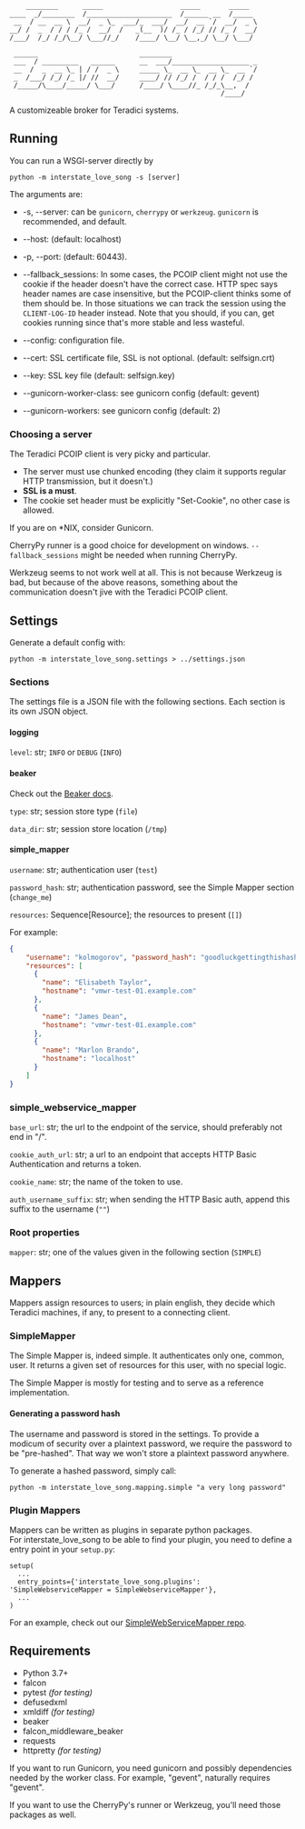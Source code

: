         ________      _____                   _____       _____      
    ____  _/________  /_____________________  /______ __  /_____ 
     __  / __  __ \  __/  _ \_  ___/_  ___/  __/  __ `/  __/  _ \
    __/ /  _  / / / /_ /  __/  /   _(__  )/ /_ / /_/ // /_ /  __/
    /___/  /_/ /_/\__/ \___//_/    /____/ \__/ \__,_/ \__/ \___/ 
                                                                 
     ______                         ________                     
     ___  / _________   ______      __  ___/___________________ _
     __  /  _  __ \_ | / /  _ \     _____ \_  __ \_  __ \_  __ `/
     _  /___/ /_/ /_ |/ //  __/     ____/ // /_/ /  / / /  /_/ / 
     /_____/\____/_____/ \___/      /____/ \____//_ /_/_\__,  / 
                                                        /____/

A customizeable broker for Teradici systems.

## Running

You can run a WSGI-server directly by

```shell script
python -m interstate_love_song -s [server]
```

The arguments are:

- -s, --server: can be `gunicorn`, `cherrypy` or `werkzeug`. `gunicorn` is recommended, and default. 

- --host: (default: localhost)
- -p, --port: (default: 60443).

- --fallback_sessions: In some cases, the PCOIP client might not use the cookie if the header doesn't have the correct case.
HTTP spec says header names are case insensitive, but the PCOIP-client thinks some of them should be. In those situations 
we can track the session using the `CLIENT-LOG-ID` header instead. Note that you should, if you can, get cookies running 
since that's more stable and less wasteful.

- --config: configuration file.
- --cert: SSL certificate file, SSL is not optional. (default: selfsign.crt)
- --key: SSL key file (default: selfsign.key)
- --gunicorn-worker-class: see gunicorn config (default: gevent)
- --gunicorn-workers: see gunicorn config (default: 2)

### Choosing a server
The Teradici PCOIP client is very picky and particular. 
- The server must use chunked encoding (they claim it supports 
regular HTTP transmission, but it doesn't.) 
- **SSL is a must**. 
- The cookie set header must be explicitly "Set-Cookie", no
other case is allowed.

If you are on *NIX, consider Gunicorn.

CherryPy runner is a good choice for development on windows. `--fallback_sessions` might be needed when running CherryPy. 

Werkzeug seems to not work well at all. This is not because Werkzeug is bad, but because of the above reasons, something
about the communication doesn't jive with the Teradici PCOIP client.


## Settings

Generate a default config with:
```shell script
python -m interstate_love_song.settings > ../settings.json
```

### Sections

The settings file is a JSON file with the following sections. Each section is its own JSON object.

#### logging

`level`: str; `INFO` or `DEBUG` (`INFO`)

#### beaker

Check out the [Beaker docs](https://beaker.readthedocs.io/en/latest/configuration.html).

`type`: str; session store type (`file`)

`data_dir`: str; session store location (`/tmp`)

#### simple_mapper

`username`: str; authentication user (`test`)

`password_hash`: str; authentication password, see the Simple Mapper section (`change_me`)

`resources`: Sequence[Resource]; the resources to present (`[]`)

For example:
```json
{
    "username": "kolmogorov", "password_hash": "goodluckgettingthishash",
    "resources": [
      {
        "name": "Elisabeth Taylor",
        "hostname": "vmwr-test-01.example.com"
      },
      {
        "name": "James Dean",
        "hostname": "vmwr-test-01.example.com"
      },
      {
        "name": "Marlon Brando",
        "hostname": "localhost"
      }
    ]
}
```

### simple_webservice_mapper

`base_url`: str; the url to the endpoint of the service, should preferably not end in "/".

`cookie_auth_url`: str; a url to an endpoint that accepts HTTP Basic Authentication and returns a token.

`cookie_name`: str; the name of the token to use.

`auth_username_suffix`: str; when sending the HTTP Basic auth, append this suffix to the username (`""`)

### Root properties

`mapper`: str; one of the values given in the following section (`SIMPLE`)

## Mappers
Mappers assign resources to users; in plain english, they decide which Teradici machines, if any, to present to a 
connecting client.

### SimpleMapper

The Simple Mapper is, indeed simple. It authenticates only one, common, user. It returns a given set of resources for
this user, with no special logic.

The Simple Mapper is mostly for testing and to serve as a reference implementation.

#### Generating a password hash
The username and password is stored in the settings. To provide a modicum of security over a plaintext password, we require
the password to be "pre-hashed". That way we won't store a plaintext password anywhere.

To generate a hashed password, simply call:

```shell script
python -m interstate_love_song.mapping.simple "a very long password"
```

### Plugin Mappers

Mappers can be written as plugins in separate python packages.  
For interstate_love_song to be able to find your plugin, you need to define a entry point in your `setup.py`:

```
setup(
  ...
  entry_points={'interstate_love_song.plugins': 'SimpleWebserviceMapper = SimpleWebserviceMapper'},
  ...
)
```

For an example, check out our [SimpleWebServiceMapper repo](https://github.com/ilpvfx/interstate_love_song.SimpleWebserviceMapper).


## Requirements

- Python 3.7+
- falcon
- pytest *(for testing)*
- defusedxml
- xmldiff *(for testing)*
- beaker
- falcon_middleware_beaker
- requests
- httpretty *(for testing)*

If you want to run Gunicorn, you need gunicorn and possibly dependencies needed by the worker class. For example, 
"gevent", naturally requires "gevent".

If you want to use the CherryPy's runner or Werkzeug, you'll need those packages as well.